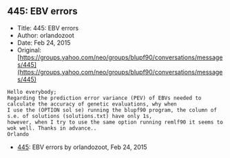 ## 445: EBV errors

- Title: 445: EBV errors
- Author: orlandozoot
- Date: Feb 24, 2015
- Original: [https://groups.yahoo.com/neo/groups/blupf90/conversations/messages/445](https://groups.yahoo.com/neo/groups/blupf90/conversations/messages/445)

```
Hello everybody;
Regarding the prediction error variance (PEV) of EBVs needed to calculate the accuracy of genetic evaluations, why when
I use the (OPTION sol se) running the blupf90 program, the column of s.e. of solutions (solutions.txt) have only 1s,
however, when I try to use the same option running remlf90 it seems to wok well. Thanks in advance..
Orlando 

```

- [445](0445.md): EBV errors by orlandozoot, Feb 24, 2015
